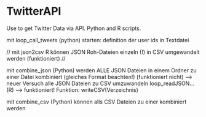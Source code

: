 # TwitterAPI
Use to get Twitter Data via API. Python and R scripts.


mit loop_call_tweets (python) starten: definition der user ids in Textdatei


//
mit json2csv R können JSON Roh-Dateien einzeln (!) in CSV umgewandelt werden (funktioniert)
//


mit combine_json (Python) werden ALLE JSON Dateien in einem Ordner zu einer Datei kombiniert (gleiches Format beachten!)
(funktioniert nicht)
--> neuer Versuch alle JSON Dateien zu CSV umzuwandeln loop_readJSON... (R)
--> funktioniert!
Funktion: writeCSV(Verzeichnis)


mit combine_csv (Python) können alls CSV Dateien zu einer kombiniert werden


